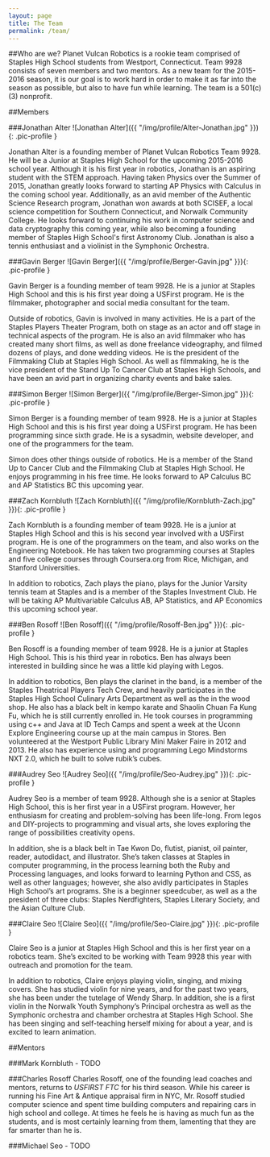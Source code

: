 ```yaml
---
layout: page
title: The Team
permalink: /team/
---
```


##Who are we?
Planet Vulcan Robotics is a rookie team comprised of Staples High School students from Westport, Connecticut. Team 9928 consists of seven members and two mentors. As a new team for the 2015-2016 season, it is our goal is to work hard in order to make it as far into the season as possible, but also to have fun while learning. The team is a 501(c)(3) nonprofit. 


##Members

###Jonathan Alter
![Jonathan Alter]({{ "/img/profile/Alter-Jonathan.jpg" }}){: .pic-profile }

Jonathan Alter is a founding member of Planet Vulcan Robotics Team 9928.  He will be a Junior at Staples High School for the upcoming 2015-2016 school year. Although it is his first year in robotics, Jonathan is an aspiring student with the STEM approach. Having taken Physics over the Summer of 2015, Jonathan greatly looks forward to starting AP Physics with Calculus in the coming school year. Additionally, as an avid member of the Authentic Science Research program, Jonathan won awards at both SCISEF, a local science competition for Southern Connecticut, and Norwalk Community College. He looks forward to continuing his work in computer science and data cryptography this coming year, while also becoming a founding member of Staples High School's first Astronomy Club. Jonathan is also a tennis enthusiast and a violinist in the Symphonic Orchestra.

###Gavin Berger
![Gavin Berger]({{ "/img/profile/Berger-Gavin.jpg" }}){: .pic-profile }

Gavin Berger is a founding member of team 9928. He is a junior at Staples High School and this is his first year doing a USFirst program. He is the filmmaker, photographer and social media consultant for the team. 

Outside of robotics, Gavin is involved in many activities. He is a part of the Staples Players Theater Program, both on stage as an actor and off stage in technical aspects of the program. He is also an avid filmmaker who has created many short films, as well as done freelance videography, and filmed dozens of plays, and done wedding videos. He is the president of the Filmmaking Club at Staples High School. As well as filmmaking, he is the vice president of the Stand Up To Cancer Club at Staples High Schools, and have been an avid part in organizing charity events and bake sales.

###Simon Berger
![Simon Berger]({{ "/img/profile/Berger-Simon.jpg" }}){: .pic-profile }

Simon Berger is a founding member of team 9928. He is a junior at Staples High School and this is his first year doing a USFirst program. He has been programming since sixth grade. He is a sysadmin, website developer, and one of the programmers for the team.

Simon does other things outside of robotics. He is a member of the Stand Up to Cancer Club and the Filmmaking Club at Staples High School. He enjoys programming in his free time. He looks forward to AP Calculus BC and AP Statistics BC this upcoming year.

###Zach Kornbluth
![Zach Kornbluth]({{ "/img/profile/Kornbluth-Zach.jpg" }}){: .pic-profile }

Zach Kornbluth is a founding member of team 9928. He is a junior at Staples High School and this is his second year involved with a USFirst program. He is one of the programmers on the team, and also works on the Engineering Notebook. He has taken two programming courses at Staples and five college courses through Coursera.org from Rice, Michigan, and Stanford Universities.

In addition to robotics, Zach plays the piano, plays for the Junior Varsity tennis team at Staples and is a member of the Staples Investment Club. He will be taking AP Multivariable Calculus AB, AP Statistics, and AP Economics this upcoming school year.

###Ben Rosoff
![Ben Rosoff]({{ "/img/profile/Rosoff-Ben.jpg" }}){: .pic-profile }

Ben Rosoff is a founding member of team 9928. He is a junior at Staples High School. This is his third year in robotics. Ben has always been interested in building since he was a little kid playing with Legos. 

In addition to robotics, Ben plays the clarinet in the band, is a member of the Staples Theatrical Players Tech Crew, and heavily participates in the Staples High School Culinary Arts Department as well as the in the wood shop. He also has a black belt in kempo karate and Shaolin Chuan Fa Kung Fu, which he is still currently enrolled in. He took courses in programming using c++ and Java at ID Tech Camps and spent a week at the Uconn Explore Engineering course up at the main campus in Stores. Ben volunteered at the Westport Public Library Mini Maker Faire in 2012 and 2013. He also has experience using and programming Lego Mindstorms NXT 2.0, which he built to solve rubik’s cubes. 

###Audrey Seo
![Audrey Seo]({{ "/img/profile/Seo-Audrey.jpg" }}){: .pic-profile }

Audrey Seo is a member of team 9928. Although she is a senior at Staples High School, this is her first year in a USFirst program. However, her enthusiasm for creating and problem-solving has been life-long. From legos and DIY-projects to programming and visual arts, she loves exploring the range of possibilities creativity opens.

In addition, she is a black belt in Tae Kwon Do, flutist, pianist, oil painter, reader, autodidact, and illustrator. She’s taken classes at Staples in computer programming, in the process learning both the Ruby and Processing languages, and looks forward to learning Python and CSS, as well as other languages; however, she also avidly participates in Staples High School’s art programs. She is a beginner speedcuber, as well as a the president of three clubs: Staples Nerdfighters, Staples Literary Society, and the Asian Culture Club.

###Claire Seo
![Claire Seo]({{ "/img/profile/Seo-Claire.jpg" }}){: .pic-profile }

Claire Seo is a junior at Staples High School and this is her first year on a robotics team. She’s excited to be working with Team 9928 this year with outreach and promotion for the team.

In addition to robotics, Claire enjoys playing violin, singing, and mixing covers. She has studied violin for nine years, and for the past two years, she has been under the tutelage of Wendy Sharp. In addition, she is a first violin in the Norwalk Youth Symphony’s Principal orchestra as well as the Symphonic orchestra and chamber orchestra at Staples High School. She has been singing and self-teaching herself mixing for about a year, and is excited to learn animation.


##Mentors

###Mark Kornbluth - TODO


###Charles Rosoff
Charles Rosoff, one of the founding lead coaches and mentors, returns to _USFIRST FTC_ for his third season. While his career is running his Fine Art & Antique appraisal firm in NYC, Mr. Rosoff studied computer science and spent time building computers and repairing cars in high school and college.  At times he feels he is having as much fun as the students, and is most certainly learning from them, lamenting that they are far smarter than he is.

###Michael Seo - TODO


